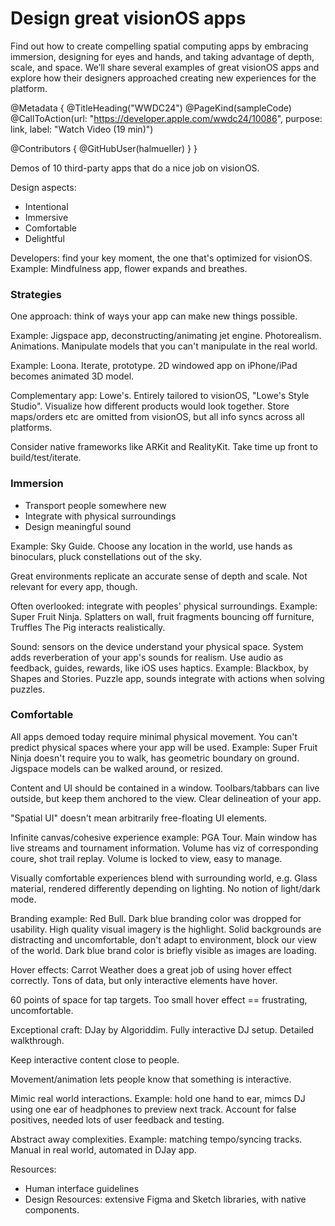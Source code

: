 # Design great visionOS apps

Find out how to create compelling spatial computing apps by embracing immersion, designing for eyes and hands, and taking advantage of depth, scale, and space. We’ll share several examples of great visionOS apps and explore how their designers approached creating new experiences for the platform.

@Metadata {
   @TitleHeading("WWDC24")
   @PageKind(sampleCode)
   @CallToAction(url: "https://developer.apple.com/wwdc24/10086", purpose: link, label: "Watch Video (19 min)")

   @Contributors {
      @GitHubUser(halmueller)
   }
}

Demos of 10 third-party apps that do a nice job on visionOS.

Design aspects:
- Intentional
- Immersive
- Comfortable
- Delightful

Developers: find your key moment, the one that's optimized for visionOS. Example: Mindfulness app, flower expands and breathes.

### Strategies

One approach: think of ways your app can make new things possible.

Example: Jigspace app, deconstructing/animating jet engine. Photorealism. Animations. Manipulate models that you can't manipulate in the real world.

Example: Loona. Iterate, prototype. 2D windowed app on iPhone/iPad becomes animated 3D model.

Complementary app: Lowe's. Entirely tailored to visionOS, "Lowe's Style Studio". Visualize how different products would look together. Store maps/orders etc are omitted from visionOS, but all info syncs across all platforms.

Consider native frameworks like ARKit and RealityKit. Take time up front to build/test/iterate.

### Immersion

- Transport people somewhere new
- Integrate with physical surroundings
- Design meaningful sound

Example: Sky Guide. Choose any location in the world, use hands as binoculars, pluck constellations out of the sky.

Great environments replicate an accurate sense of depth and scale. Not relevant for every app, though.

Often overlooked: integrate with peoples' physical surroundings. Example: Super Fruit Ninja. Splatters on wall, fruit fragments bouncing off furniture, Truffles The Pig interacts realistically.

Sound: sensors on the device understand your physical space. System adds  reverberation of your app's sounds for realism. Use audio as feedback, guides, rewards, like iOS uses haptics. Example: Blackbox, by Shapes and Stories. Puzzle app, sounds integrate with actions when solving puzzles.

### Comfortable
All apps demoed today require minimal physical movement. You can't predict physical spaces where your app will be used. Example: Super Fruit Ninja doesn't require you to walk, has geometric boundary on ground. Jigspace models can be walked around, or resized.

Content and UI should be contained in a window. Toolbars/tabbars can live outside, but keep them anchored to the view. Clear delineation of your app.

"Spatial UI" doesn't mean arbitrarily free-floating UI elements.

Infinite canvas/cohesive experience example: PGA Tour. Main window has live streams and tournament information. Volume has viz of corresponding coure, shot trail replay. Volume is locked to view, easy to manage.

Visually comfortable experiences blend with surrounding world, e.g. Glass material, rendered differently depending on lighting. No notion of light/dark mode.

Branding example: Red Bull. Dark blue branding color was dropped for usability. High quality visual imagery is the highlight. Solid backgrounds are distracting and uncomfortable, don't adapt to environment, block our view of the world. Dark blue brand color is briefly visible as images are loading.

Hover effects: Carrot Weather does a great job of using hover effect correctly. Tons of data, but only interactive elements have hover.

60 points of space for tap targets. Too small hover effect == frustrating, uncomfortable.

Exceptional craft: DJay by Algoriddim. Fully interactive DJ setup. Detailed walkthrough.

Keep interactive content close to people.

Movement/animation lets people know that something is interactive.

Mimic real world interactions. Example: hold one hand to ear, mimcs DJ using one ear of headphones to preview next track. Account for false positives, needed lots of user feedback and testing.

Abstract away complexities. Example: matching tempo/syncing tracks. Manual in real world, automated in DJay app.

Resources:
- Human interface guidelines
- Design Resources: extensive Figma and Sketch libraries, with native components.

